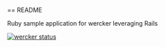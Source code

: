 == README

Ruby sample application for wercker leveraging Rails

[![wercker status](https://app.wercker.com/status/3374ec0e37ec2a7e78f1d4b7112d5387/s "wercker status")](https://app.wercker.com/project/bykey/3374ec0e37ec2a7e78f1d4b7112d5387)

